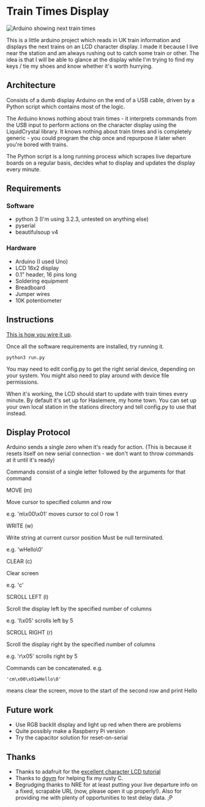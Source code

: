 Train Times Display
===================

![Arduino showing next train times](http://farm9.staticflickr.com/8488/8279350628_0b14fb578c.jpg)

This is a little arduino project which reads in UK train information and displays the next trains 
on an LCD character display. I made it because I live near the station and am always rushing out to
catch some train or other. The idea is that I will be able to glance at the display while I'm trying
to find my keys / tie my shoes and know whether it's worth hurrying.


Architecture
------------

Consists of a dumb display Arduino on the end of a USB cable, driven by a Python script which contains most of the logic.

The Arduino knows nothing about train times - it interprets commands from the USB input to perform actions
on the character display using the LiquidCrystal library. It knows nothing about train times and is completely generic - 
you could program the chip once and repurpose it later when you're bored with trains.

The Python script is a long running process which scrapes live departure boards on a regular basis, decides what to display 
and updates the display every minute.


Requirements
------------

### Software ###

* python 3 (I'm using 3.2.3, untested on anything else)
* pyserial
* beautifulsoup v4

### Hardware ###

* Arduino (I used Uno)
* LCD 16x2 display
* 0.1" header, 16 pins long
* Soldering equipment
* Breadboard
* Jumper wires
* 10K potentiometer


Instructions
------------

[This is how you wire it up](http://learn.adafruit.com/character-lcds/wiring-a-character-lcd).

Once all the software requirements are installed, try running it.

    python3 run.py

You may need to edit config.py to get the right serial device, depending on your system. You might also need to 
play around with device file permissions.

When it's working, the LCD should start to update with train times every minute. By default it's set up for Haslemere,
my home town. You can set up your own local station in the stations directory and tell config.py to use that instead.


Display Protocol
----------------

Arduino sends a single zero when it's ready for action. (This is because it resets
itself on new serial connection - we don't want to throw commands at it until it's ready)

Commands consist of a single letter followed by the arguments for that command

MOVE (m)

Move cursor to specified column and row

e.g. 'm\x00\x01' moves cursor to col 0 row 1


WRITE (w)

Write string at current cursor position
Must be null terminated.

e.g. 'wHello\0'


CLEAR (c)

Clear screen

e.g. 'c'


SCROLL LEFT (l)

Scroll the display left by the specified number of columns

e.g. 'l\x05' scrolls left by 5


SCROLL RIGHT (r)

Scroll the display right by the specified number of columns

e.g. 'r\x05' scrolls right by 5


Commands can be concatenated. e.g.

    'cm\x00\x01wHello\0'
    
means clear the screen, move to the start of the second row and print Hello


Future work
-----------

* Use RGB backlit display and light up red when there are problems
* Quite possibly make a Raspberry Pi version
* Try the capacitor solution for reset-on-serial


Thanks
------
* Thanks to adafruit for the [excellent character LCD tutorial](http://learn.adafruit.com/character-lcds/overview)
* Thanks to [dgym](https://github.com/dgym) for helping fix my rusty C.
* Begrudging thanks to NRE for at least putting your live departure info on a fixed, scrapable URL (now, please open it up properly!). Also for providing me with plenty of opportunities to test delay data. ;P
